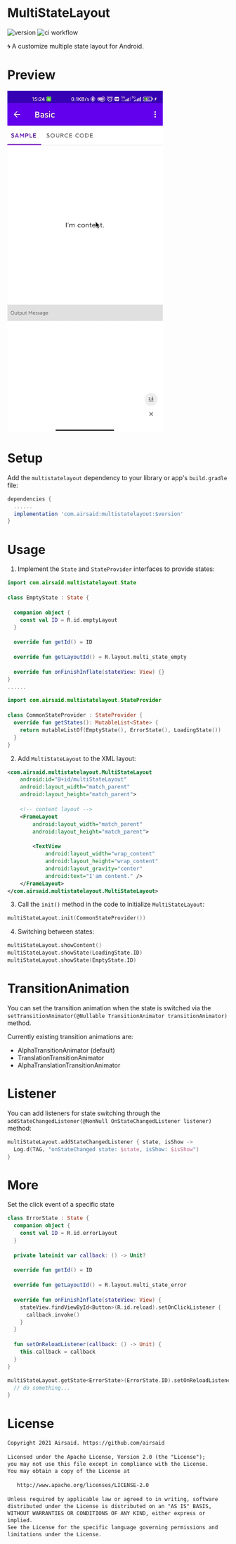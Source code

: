 # MultiStateLayout
![version](https://img.shields.io/maven-central/v/com.airsaid/multistatelayout)
![ci workflow](https://github.com/Airsaid/MultiStateLayout/actions/workflows/android.yml/badge.svg)

:cyclone: A customize multiple state layout for Android.

# Preview
![image](https://github.com/Airsaid/MultiStateLayout/blob/master/preview/preview.gif)

# Setup
Add the ```multistatelayout``` dependency to your library or app's ```build.gradle``` file:
```groovy
dependencies {
  ......
  implementation 'com.airsaid:multistatelayout:$version'
}
```

# Usage
1. Implement the ```State``` and ```StateProvider``` interfaces to provide states:
```kotlin
import com.airsaid.multistatelayout.State

class EmptyState : State {

  companion object {
    const val ID = R.id.emptyLayout
  }

  override fun getId() = ID

  override fun getLayoutId() = R.layout.multi_state_empty

  override fun onFinishInflate(stateView: View) {}
}
......
```
```kotlin
import com.airsaid.multistatelayout.StateProvider

class CommonStateProvider : StateProvider {
  override fun getStates(): MutableList<State> {
    return mutableListOf(EmptyState(), ErrorState(), LoadingState())
  }
}
```
2. Add ```MultiStateLayout``` to the XML layout:
```xml
<com.airsaid.multistatelayout.MultiStateLayout
    android:id="@+id/multiStateLayout"
    android:layout_width="match_parent" 
    android:layout_height="match_parent">

    <!-- content layout -->
    <FrameLayout 
        android:layout_width="match_parent" 
        android:layout_height="match_parent">

        <TextView 
            android:layout_width="wrap_content" 
            android:layout_height="wrap_content"
            android:layout_gravity="center" 
            android:text="I'am content." />
    </FrameLayout>
</com.airsaid.multistatelayout.MultiStateLayout>
```
3. Call the ```init()``` method in the code to initialize ```MultiStateLayout```:
```kotlin
multiStateLayout.init(CommonStateProvider())
```
4. Switching between states:
```kotlin
multiStateLayout.showContent()
multiStateLayout.showState(LoadingState.ID)
multiStateLayout.showState(EmptyState.ID)
```

# TransitionAnimation
You can set the transition animation when the state is switched via the ```setTransitionAnimator(@Nullable TransitionAnimator transitionAnimator)``` method.

Currently existing transition animations are:
- AlphaTransitionAnimator (default)
- TranslationTransitionAnimator
- AlphaTranslationTransitionAnimator

# Listener
You can add listeners for state switching through the ```addStateChangedListener(@NonNull OnStateChangedListener listener)``` method:
```kotlin
multiStateLayout.addStateChangedListener { state, isShow ->
  Log.d(TAG, "onStateChanged state: $state, isShow: $isShow")
}
```

# More
Set the click event of a specific state
```kotlin
class ErrorState : State {
  companion object {
    const val ID = R.id.errorLayout
  }

  private lateinit var callback: () -> Unit?

  override fun getId() = ID

  override fun getLayoutId() = R.layout.multi_state_error

  override fun onFinishInflate(stateView: View) {
    stateView.findViewById<Button>(R.id.reload).setOnClickListener {
      callback.invoke()
    }
  }

  fun setOnReloadListener(callback: () -> Unit) {
    this.callback = callback
  }
}
```
```kotlin
multiStateLayout.getState<ErrorState>(ErrorState.ID).setOnReloadListener {
  // do something...
}
```

# License
```
Copyright 2021 Airsaid. https://github.com/airsaid

Licensed under the Apache License, Version 2.0 (the "License");
you may not use this file except in compliance with the License.
You may obtain a copy of the License at

   http://www.apache.org/licenses/LICENSE-2.0

Unless required by applicable law or agreed to in writing, software
distributed under the License is distributed on an "AS IS" BASIS,
WITHOUT WARRANTIES OR CONDITIONS OF ANY KIND, either express or implied.
See the License for the specific language governing permissions and
limitations under the License.
```

